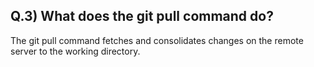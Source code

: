 ## Q.3) What does the git pull command do?

The git pull command fetches and consolidates changes on the remote server to the working directory.


